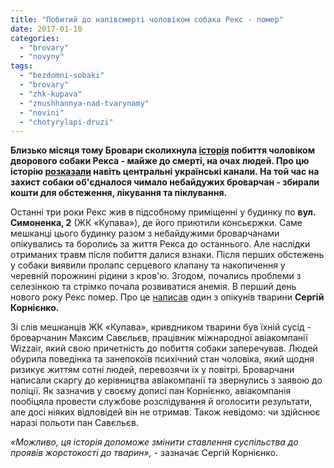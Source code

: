 ```yaml
---
title: "Побитий до напівсмерті чоловіком собака Рекс - помер"
date: 2017-01-10
categories: 
  - "brovary"
  - "novyny"
tags: 
  - "bezdomni-sobaki"
  - "brovary"
  - "zhk-kupava"
  - "znushhannya-nad-tvarynamy"
  - "novini"
  - "chotyrylapi-druzi"
---
```


**Близько місяця тому Бровари сколихнула [історія](https://mpz.brovary.org/zabyv-bezdomnogo-psa-napivsmerti-lyudy-vymagayut-kryvdnyku-pokarannya/) побиття чоловіком дворового собаки Рекса - майже до смерті, на очах людей. Про цю історію [розказали](https://www.youtube.com/watch?v=LeBSs0TAG6s&index=8&list=PL8r7jBSECRoCnVF3g62xtma338w9K4env) навіть центральні українські канали. На той час на захист собаки об'єдналося чимало небайдужих броварчан - збирали кошти для обстеження, лікування та піклування.**

Останні три роки Рекс жив в підсобному приміщенні у будинку по **вул. Симоненка, 2** (ЖК «Купава»), де його приютили консьєржки. Саме мешканці цього будинку разом з небайдужими броварчанами опікувались та боролись за життя Рекса до останнього. Але наслідки отриманих травм після побиття далися взнаки. Після перших обстежень у собаки виявили пролапс серцевого клапану та накопичення у черевній порожнині рідини з кров'ю. Згодом, почались проблеми з селезінкою та стрімко почала розвиватися анемія. В перший день нового року Рекс помер. Про це [написав](https://www.facebook.com/serhii.korniienko.1/posts/1864234723860001?comment_id=1864238127192994&notif_t=mentions_comment&notif_id=1483900037767485&__mref=message_bubble) один з опікунів тварини **Сергій Корнієнко.**

Зі слів мешканців ЖК «Купава», кривдником тварини був їхній сусід - броварчанин Максим Савєльєв, працівник міжнародної авіакомпанії Wizzair, який свою причетність до побиття собаки заперечував. Людей обурила поведінка та занепокоїв психічний стан чоловіка, який щодня ризикує життям сотні людей, перевозячи їх у повітрі. Броварчани написали скаргу до керівництва авіакомпанії та звернулись з заявою до поліції. Як зазначив у своєму дописі пан Корнієнко, авіакомпанія пообіцяла провести службове розслідування й оголосити результати, але досі ніяких відповідей він не отримав. Також невідомо: чи здійснює наразі польоти пан Савєльєв.

_«Можливо, ця історія допоможе змінити ставлення суспільства до проявів жорстокості до тварин»,_ - зазначає Сергій Корнієнко.
